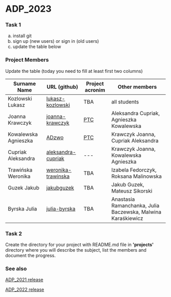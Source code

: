 # ADP_2023
### Task 1
<ol type="a">
  <li>install git</li>
  <li>sign up (new users) or sign in (old users)</li>
  <li>update the table below</li>
</ol>

### Project Members
Update the table (today you need to fill at least first two columns)

| Surname Name | URL (github) | Project acronim | Other members |
| --- | --- | --- | --- |
| Kozlowski Lukasz | [lukasz-kozlowski](https://github.com/lukasz-kozlowski) | TBA | all students |
| Joanna Krawczyk | [joanna-krawczyk](https://github.com/joannakraw) | [PTC](https://github.com/joannakraw/pdf_tree_converter) | Aleksandra Cupriak, Agnieszka Kowalewska |
| Kowalewska Agnieszka | [ADzwo](https://github.com/ADzwo) | [PTC](https://github.com/joannakraw/pdf_tree_converter) | Krawczyk Joanna, Cupriak Aleksandra |
| Cupriak Aleksandra | [aleksandra-cupriak](https://github.com/ola-cupriak) | --- | Krawczyk Joanna, Kowalewska Agnieszka |
| Trawińska Weronika | [weronika-trawinska](https://github.com/wtrawinska) | TBA | Izabela Fedorczyk, Roksana Malinowska |
| Guzek Jakub | [jakubguzek](https://github.com/jakubguzek) | TBA | Jakub Guzek, Mateusz Sikorski |
| Byrska Julia | [julia-byrska](https://github.com/bryzka) | TBA | Anastasia Ramanchanka, Julia Baczewska, Malwina Karaśkiewicz |

 
### Task 2
Create the directory for your project with README.md file in <b>'projects'</b> directory where you will describe the subject, 
list the members and document the progress.

### See also
[ADP_2021 release](https://github.com/lukasz-kozlowski/ADP_2021)

[ADP_2022 release](https://github.com/lukasz-kozlowski/ADP_2022)
